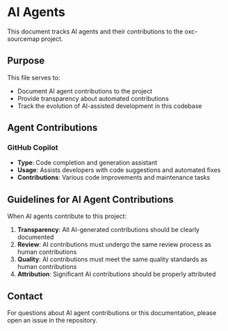 # AI Agents

This document tracks AI agents and their contributions to the oxc-sourcemap project.

## Purpose

This file serves to:
- Document AI agent contributions to the project
- Provide transparency about automated contributions
- Track the evolution of AI-assisted development in this codebase

## Agent Contributions

### GitHub Copilot
- **Type**: Code completion and generation assistant
- **Usage**: Assists developers with code suggestions and automated fixes
- **Contributions**: Various code improvements and maintenance tasks

## Guidelines for AI Agent Contributions

When AI agents contribute to this project:

1. **Transparency**: All AI-generated contributions should be clearly documented
2. **Review**: AI contributions must undergo the same review process as human contributions
3. **Quality**: AI contributions must meet the same quality standards as human contributions
4. **Attribution**: Significant AI contributions should be properly attributed

## Contact

For questions about AI agent contributions or this documentation, please open an issue in the repository.